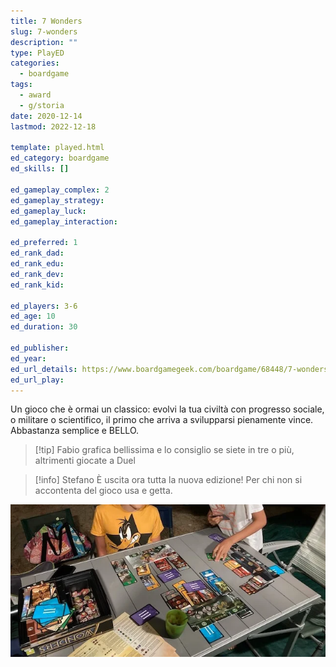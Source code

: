 ```yaml
---
title: 7 Wonders
slug: 7-wonders
description: ""
type: PlayED
categories:
  - boardgame
tags:
  - award
  - g/storia
date: 2020-12-14
lastmod: 2022-12-18

template: played.html
ed_category: boardgame
ed_skills: []

ed_gameplay_complex: 2
ed_gameplay_strategy: 
ed_gameplay_luck: 
ed_gameplay_interaction: 

ed_preferred: 1
ed_rank_dad: 
ed_rank_edu: 
ed_rank_dev: 
ed_rank_kid: 

ed_players: 3-6
ed_age: 10
ed_duration: 30

ed_publisher: 
ed_year: 
ed_url_details: https://www.boardgamegeek.com/boardgame/68448/7-wonders
ed_url_play: 
---
```


Un gioco che è ormai un classico: evolvi la tua civiltà con progresso sociale, o militare o scientifico, il primo che arriva a svilupparsi pienamente vince.
Abbastanza semplice e BELLO.

> [!tip] Fabio
> grafica bellissima e lo consiglio se siete in tre o più, altrimenti giocate a Duel

> [!info] Stefano
> È uscita ora tutta la nuova edizione! Per chi non si accontenta del gioco usa e getta.

![](../../assets/img/played/boardgame/7wonders.webp)
